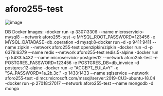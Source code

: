 # aforo255-test
![image](https://user-images.githubusercontent.com/73715766/119086107-9b010600-b9ca-11eb-8edb-c951d354d13a.png)

DB Docker Images:
-docker run -p 3307:3306  --name microservicio-mysql8 --network aforo255-test -e MYSQL_ROOT_PASSWORD=123456 -e MYSQL_DATABASE=db_operation -d mysql:8​
-docker run -d -p 9411:9411 --name zipkin --network aforo255-test openzipkin/zipkin
-docker run  -d -p 6379:6379 --name redis --network aforo255-test redis:5-alpine
-docker run -p 5433:5432  --name microservicio-postgres12 --network aforo255-test -e POSTGRES_PASSWORD=123456 -e  POSTGRES_DB=db_invoice -d postgres:12-alpine
-docker run -e "ACCEPT_EULA=Y" -e "SA_PASSWORD=1a.2b.3c."   -p 1433:1433 --name sqlservice --network aforo255-test  -d mcr.microsoft.com/mssql/server:2019-CU3-ubuntu-18.04
-docker run -p 27018:27017 --network aforo255-test --name mongodb -d mongo​
